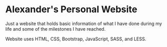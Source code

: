 # Alexander's Personal Website

Just a website that holds basic information of what I have done during my life and some of the milestones I have reached.

Website uses HTML, CSS, Bootstrap, JavaScript, SASS, and LESS.
